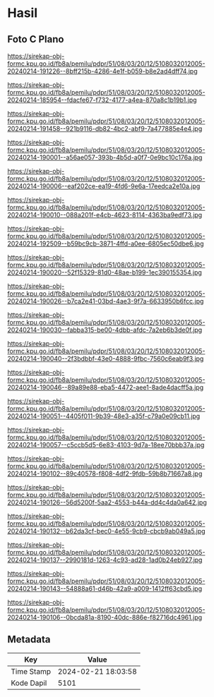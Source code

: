 # Hasil

## Foto C Plano

https://sirekap-obj-formc.kpu.go.id/fb8a/pemilu/pdpr/51/08/03/20/12/5108032012005-20240214-191226--8bff215b-4286-4e1f-b059-b8e2ad4dff74.jpg

https://sirekap-obj-formc.kpu.go.id/fb8a/pemilu/pdpr/51/08/03/20/12/5108032012005-20240214-185954--fdacfe67-f732-4177-a4ea-870a8c1b19b1.jpg

https://sirekap-obj-formc.kpu.go.id/fb8a/pemilu/pdpr/51/08/03/20/12/5108032012005-20240214-191458--921b9116-db82-4bc2-abf9-7a477885e4e4.jpg

https://sirekap-obj-formc.kpu.go.id/fb8a/pemilu/pdpr/51/08/03/20/12/5108032012005-20240214-190001--a56ae057-393b-4b5d-a0f7-0e9bc10c176a.jpg

https://sirekap-obj-formc.kpu.go.id/fb8a/pemilu/pdpr/51/08/03/20/12/5108032012005-20240214-190006--eaf202ce-ea19-4fd6-9e6a-17eedca2e10a.jpg

https://sirekap-obj-formc.kpu.go.id/fb8a/pemilu/pdpr/51/08/03/20/12/5108032012005-20240214-190010--088a201f-e4cb-4623-8114-4363ba9edf73.jpg

https://sirekap-obj-formc.kpu.go.id/fb8a/pemilu/pdpr/51/08/03/20/12/5108032012005-20240214-192509--b59bc9cb-3871-4ffd-a0ee-6805ec50dbe6.jpg

https://sirekap-obj-formc.kpu.go.id/fb8a/pemilu/pdpr/51/08/03/20/12/5108032012005-20240214-190020--52f15329-81d0-48ae-b199-1ec390155354.jpg

https://sirekap-obj-formc.kpu.go.id/fb8a/pemilu/pdpr/51/08/03/20/12/5108032012005-20240214-190026--b7ca2e41-03bd-4ae3-9f7a-6633950b6fcc.jpg

https://sirekap-obj-formc.kpu.go.id/fb8a/pemilu/pdpr/51/08/03/20/12/5108032012005-20240214-190030--fabba315-be00-4dbb-afdc-7a2eb6b3de0f.jpg

https://sirekap-obj-formc.kpu.go.id/fb8a/pemilu/pdpr/51/08/03/20/12/5108032012005-20240214-190040--2f3bdbbf-43e0-4888-9fbc-7560c6eab9f3.jpg

https://sirekap-obj-formc.kpu.go.id/fb8a/pemilu/pdpr/51/08/03/20/12/5108032012005-20240214-190046--89a89e88-eba5-4472-aee1-8ade4dacff5a.jpg

https://sirekap-obj-formc.kpu.go.id/fb8a/pemilu/pdpr/51/08/03/20/12/5108032012005-20240214-190051--4405f011-9b39-48e3-a35f-c79a0e09cb11.jpg

https://sirekap-obj-formc.kpu.go.id/fb8a/pemilu/pdpr/51/08/03/20/12/5108032012005-20240214-190057--c5ccb5d5-6e83-4103-9d7a-18ee70bbb37a.jpg

https://sirekap-obj-formc.kpu.go.id/fb8a/pemilu/pdpr/51/08/03/20/12/5108032012005-20240214-190102--89c40578-f808-4df2-9fdb-59b8b71667a8.jpg

https://sirekap-obj-formc.kpu.go.id/fb8a/pemilu/pdpr/51/08/03/20/12/5108032012005-20240214-190126--56d5200f-5aa2-4553-b44a-dd4c4da0a642.jpg

https://sirekap-obj-formc.kpu.go.id/fb8a/pemilu/pdpr/51/08/03/20/12/5108032012005-20240214-190132--b62da3cf-bec0-4e55-9cb9-cbcb9ab049a5.jpg

https://sirekap-obj-formc.kpu.go.id/fb8a/pemilu/pdpr/51/08/03/20/12/5108032012005-20240214-190137--2990181d-1263-4c93-ad28-1ad0b24eb927.jpg

https://sirekap-obj-formc.kpu.go.id/fb8a/pemilu/pdpr/51/08/03/20/12/5108032012005-20240214-190143--54888a61-d46b-42a9-a009-1412ff63cbd5.jpg

https://sirekap-obj-formc.kpu.go.id/fb8a/pemilu/pdpr/51/08/03/20/12/5108032012005-20240214-190106--0bcda81a-8190-40dc-886e-f82716dc4961.jpg


## Metadata

| Key        | Value               |
| ---------- | ------------------- |
| Time Stamp | 2024-02-21 18:03:58 |
| Kode Dapil | 5101                |



